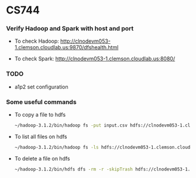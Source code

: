 # CS744

### Verify Hadoop and Spark with host and port

- To check Hadoop:
http://clnodevm053-1.clemson.cloudlab.us:9870/dfshealth.html

- To check Spark:
http://clnodevm053-1.clemson.cloudlab.us:8080/

### TODO
 - a1p2 set configuration


### Some useful commands
- To copy a file to hdfs

  ```sh
  ~/hadoop-3.1.2/bin/hadoop fs -put input.csv hdfs://clnodevm053-1.clemson.cloudlab.us:9000/input.csv
  ```

- To list all files on hdfs

  ```sh
  ~/hadoop-3.1.2/bin/hadoop fs -ls hdfs://clnodevm053-1.clemson.cloudlab.us:9000/
  ```

- To delete a file on hdfs

  ```sh
  ~/hadoop-3.1.2/bin/hdfs dfs -rm -r -skipTrash hdfs://clnodevm053-1.clemson.cloudlab.us:9000/output.csv 
  ```
